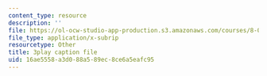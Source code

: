 ```yaml
---
content_type: resource
description: ''
file: https://ol-ocw-studio-app-production.s3.amazonaws.com/courses/8-03sc-physics-iii-vibrations-and-waves-fall-2016/16ae5558a3d088a589ec8ce6a5eafc95_mqhO9GT8hD4.srt
file_type: application/x-subrip
resourcetype: Other
title: 3play caption file
uid: 16ae5558-a3d0-88a5-89ec-8ce6a5eafc95
---
```

